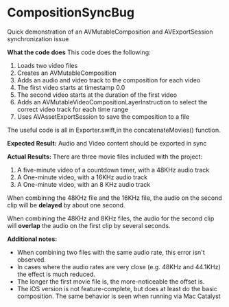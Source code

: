 # CompositionSyncBug
Quick demonstration of an AVMutableComposition and AVExportSession synchronization issue

**What the code does**
This code does the following:
1. Loads two video files
2. Creates an AVMutableComposition
3. Adds an audio and video track to the composition for each video
  1. The first video starts at timestamp 0.0 
  2. The second video starts at the duration of the first video
4. Adds an AVMutableVideoCompositionLayerInstruction to select the correct video track for each time range
5. Uses AVAssetExportSession to save the composition to a file

The useful code is all in Exporter.swift,in the concatenateMovies() function. 

**Expected Result:**
Audio and Video content should be exported in sync

**Actual Results:**
There are three movie files included with the project:
1. A five-minute video of a countdown timer, with a 48KHz audio track
2. A One-minute video, with a 16KHz audio track
3. A One-minute video, with an 8 KHz audio track

When combining the 48KHz file and the 16KHz file, the audio on the second clip will be **delayed** by about one second.  

When combining the 48KHz and 8KHz files, the audio for the second clip will **overlap** the audio on the first clip by several seconds.

**Additional notes:**
* When combining two files with the same audio rate, this error isn't observed.
* In cases where the audio rates are very close (e.g. 48KHz and 44.1KHz) the effect is much reduced.
* The longer the first movie file is, the more-noticeable the offset is.
* The iOS version is not feature-complete, but does at least do the basic composition. The same behavior is seen when running via Mac Catalyst
